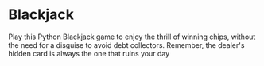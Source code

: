 # Blackjack
Play this Python Blackjack game to enjoy the thrill of winning chips, without the need for a disguise to avoid debt collectors. Remember, the dealer's hidden card is always the one that ruins your day
